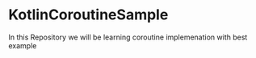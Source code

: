 # KotlinCoroutineSample
In this Repository we will be learning coroutine implemenation with best example
